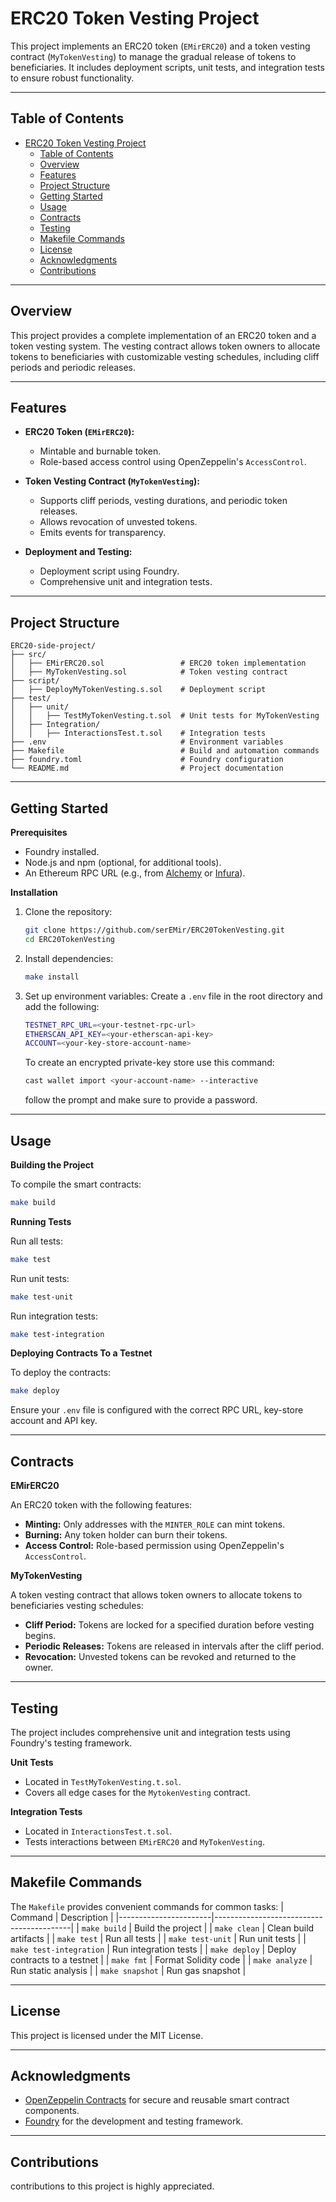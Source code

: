 # ERC20 Token Vesting Project

This project implements an ERC20 token (`EMirERC20`) and a token vesting contract (`MyTokenVesting`) to manage the gradual release of tokens to beneficiaries. It includes deployment scripts, unit tests, and integration tests to ensure robust functionality.

---

## Table of Contents

- [ERC20 Token Vesting Project](#erc20-token-vesting-project)
  - [Table of Contents](#table-of-contents)
  - [Overview](#overview)
  - [Features](#features)
  - [Project Structure](#project-structure)
  - [Getting Started](#getting-started)
  - [Usage](#usage)
  - [Contracts](#contracts)
  - [Testing](#testing)
  - [Makefile Commands](#makefile-commands)
  - [License](#license)
  - [Acknowledgments](#acknowledgments)
  - [Contributions](#contributions)

---

## Overview

This project provides a complete implementation of an ERC20 token and a token vesting system. The vesting contract allows token owners to allocate tokens to beneficiaries with customizable vesting schedules, including cliff periods and periodic releases.

---

## Features

- **ERC20 Token (`EMirERC20`):**
  - Mintable and burnable token.
  - Role-based access control using OpenZeppelin's `AccessControl`.

- **Token Vesting Contract (`MyTokenVesting`):**
  - Supports cliff periods, vesting durations, and periodic token releases.
  - Allows revocation of unvested tokens.
  - Emits events for transparency.

- **Deployment and Testing:**
  - Deployment script using Foundry.
  - Comprehensive unit and integration tests.

---

## Project Structure

```plaintext
ERC20-side-project/
├── src/
│   ├── EMirERC20.sol                 # ERC20 token implementation
│   ├── MyTokenVesting.sol            # Token vesting contract
├── script/
│   ├── DeployMyTokenVesting.s.sol    # Deployment script
├── test/
│   ├── unit/
│   │   ├── TestMyTokenVesting.t.sol  # Unit tests for MyTokenVesting
│   ├── Integration/
│   │   ├── InteractionsTest.t.sol    # Integration tests
├── .env                              # Environment variables
├── Makefile                          # Build and automation commands
├── foundry.toml                      # Foundry configuration
└── README.md                         # Project documentation
```

---

## Getting Started

**Prerequisites**

- Foundry installed.
- Node.js and npm (optional, for additional tools).
- An Ethereum RPC URL (e.g., from [Alchemy](https://www.alchemy.com/) or [Infura](https://www.infura.io/)).

**Installation**

1. Clone the repository:
   ```bash
   git clone https://github.com/serEMir/ERC20TokenVesting.git
   cd ERC20TokenVesting
   ```
2. Install dependencies:
   ```bash
   make install
   ```
3. Set up environment variables:
   Create a `.env` file in the root directory and add the following:
   ```bash
   TESTNET_RPC_URL=<your-testnet-rpc-url>
   ETHERSCAN_API_KEY=<your-etherscan-api-key>
   ACCOUNT=<your-key-store-account-name>
   ```
   To create an encrypted private-key store use this command:
   ```bash
   cast wallet import <your-account-name> --interactive
   ```
   follow the prompt and make sure to provide a password.

---

## Usage

**Building the Project**

To compile the smart contracts:
```bash
make build
```

**Running Tests**

Run all tests:
```bash
make test
```

Run unit tests:
```bash
make test-unit
```

Run integration tests:
```bash
make test-integration
```

**Deploying Contracts To a Testnet**

To deploy the contracts:
```bash
make deploy
```
Ensure your `.env` file is  configured with the correct RPC URL, key-store account and API key.

---

## Contracts

**EMirERC20**

An ERC20 token with the following features:
- **Minting:** Only addresses with the `MINTER_ROLE` can mint tokens.
- **Burning:** Any token holder can burn their tokens.
- **Access Control:** Role-based permission using OpenZeppelin's `AccessControl`.

**MyTokenVesting**

A token vesting contract that allows token owners to allocate tokens to beneficiaries vesting schedules:
- **Cliff Period:** Tokens are locked for a specified duration before vesting begins.
- **Periodic Releases:** Tokens are released in intervals after the cliff period.
- **Revocation:** Unvested tokens can be revoked and returned to the owner.

---

## Testing

The project includes comprehensive unit and integration tests using Foundry's testing framework.

**Unit Tests**
- Located in `TestMyTokenVesting.t.sol`.
- Covers all edge cases for the `MytokenVesting` contract.

**Integration Tests**

- Located in `InteractionsTest.t.sol`.
- Tests interactions between `EMirERC20` and `MyTokenVesting`.

---

## Makefile Commands

The `Makefile` provides convenient commands for common tasks:
| Command               | Description                              |
|-----------------------|------------------------------------------|
| `make build`          | Build the project                       |
| `make clean`          | Clean build artifacts                   |
| `make test`           | Run all tests                           |
| `make test-unit`      | Run unit tests                          |
| `make test-integration` | Run integration tests                 |
| `make deploy`         | Deploy contracts to a testnet           |
| `make fmt`            | Format Solidity code                    |
| `make analyze`        | Run static analysis                     |
| `make snapshot`       | Run gas snapshot                        |

---

## License

This project is licensed under the MIT License.

---

## Acknowledgments

- [OpenZeppelin Contracts](https://github.com/OpenZeppelin/openzeppelin-contracts) for secure and reusable smart contract components.
- [Foundry](https://github.com/foundry-rs/foundry) for the development and testing framework.

---

## Contributions

contributions to this project is highly appreciated.